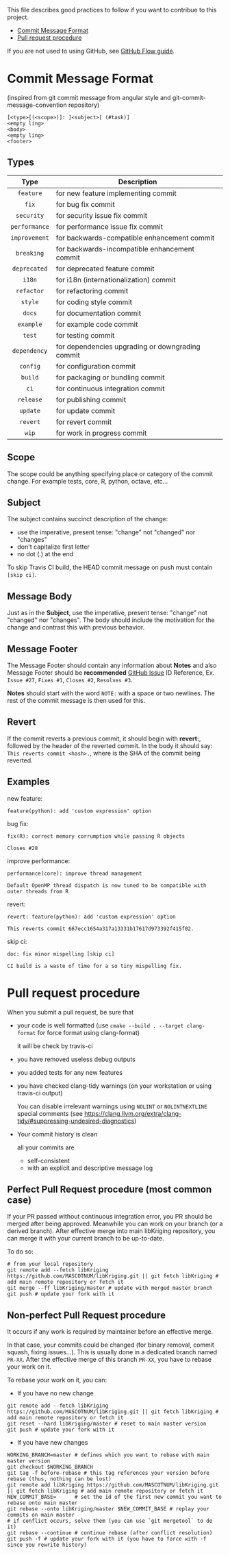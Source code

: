 This file describes good practices to follow if you want to contribue to this project.

* [Commit Message Format](#commit-message-format)
* [Pull request procedure](#pull-request-procedure)

If you are not used to using GitHub, see [GitHub Flow guide](docs/GitHubFlow.md).

# Commit Message Format
(inspired from git commit message from angular style and git-commit-message-convention repository)

```
[<type>[(<scope>)]: ]<subject>[ (#task)]
<empty ling>
<body>
<empty ling>
<footer>
```

## Types

| Type          | Description |
|:-------------:|-------------|
| `feature`     | for new feature implementing commit |
| `fix`         | for bug fix commit |
| `security`    | for security issue fix commit |
| `performance` | for performance issue fix commit |
| `improvement` | for backwards-compatible enhancement commit |
| `breaking`    | for backwards-incompatible enhancement commit |
| `deprecated`  | for deprecated feature commit |
| `i18n`        | for i18n (internationalization) commit |
| `refactor`    | for refactoring commit |
| `style`       | for coding style commit |
| `docs`        | for documentation commit |
| `example`     | for example code commit |
| `test`        | for testing commit |
| `dependency`  | for dependencies upgrading or downgrading commit |
| `config`      | for configuration commit |
| `build`       | for packaging or bundling commit |
| `ci`          | for continuous integration commit |
| `release`     | for publishing commit |
| `update`      | for update commit |
| `revert`      | for revert commit |
| `wip`         | for work in progress commit |

## Scope
The scope could be anything specifying place or category of the commit change.
For example tests, core, R, python, octave, etc...

## Subject
The subject contains succinct description of the change:

* use the imperative, present tense: "change" not "changed" nor "changes"
* don't capitalize first letter
* no dot (.) at the end

To skip Travis CI build, the HEAD commit message on push must contain `[skip ci]`.

## Message Body
Just as in the **Subject**, use the imperative, present tense: "change" not "changed" nor "changes". 
The body should include the motivation for the change and contrast this with previous behavior.

## Message Footer
The Message Footer should contain any information about **Notes** and also Message Footer 
should be **recommended** [GitHub Issue](https://github.com/features#issues) ID Reference, 
Ex. `Issue #27`, `Fixes #1`, `Closes #2`, `Resolves #3`.

**Notes** should start with the word `NOTE:` with a space or two newlines. 
The rest of the commit message is then used for this.


## Revert
If the commit reverts a previous commit, it should begin with **revert:**, 
followed by the header of the reverted commit. In the body it should say: 
`This reverts commit <hash>.`, where <hash> is the SHA of the commit being reverted.

## Examples

new feature:
```
feature(python): add 'custom expression' option
```

bug fix:
```
fix(R): correct memory corrumption while passing R objects

Closes #28
```

improve performance:
```
performance(core): improve thread management

Default OpenMP thread dispatch is now tuned to be compatible with outer threads from R 
```

revert:
```
revert: feature(python): add 'custom expression' option

This reverts commit 667ecc1654a317a13331b17617d973392f415f02.
```

skip ci:
```
doc: fix minor mispelling [skip ci]

CI build is a waste of time for a so tiny mispelling fix. 
```

# Pull request procedure

When you submit a pull request, be sure that 
* your code is well formatted (use `cmake --build . --target clang-format` for force format using clang-format)
  
  it will be check by travis-ci
  
* you have removed useless debug outputs

* you added tests for any new features

* you have checked clang-tidy warnings (on your workstation or using travis-ci output)
  
  You can disable irrelevant warnings using `NOLINT` or `NOLINTNEXTLINE` special comments (see https://clang.llvm.org/extra/clang-tidy/#suppressing-undesired-diagnostics)
  
* Your commit history is clean

  all your commits are 
  * self-consistent
  * with an explicit and descriptive message log
  
## Perfect Pull Request procedure (most common case)

If your PR passed without continuous integration error, you PR should be merged after being approved. 
Meanwhile you can work on your branch (or a derived branch). After effective merge into main libKriging repository, you can merge it with your current branch to be up-to-date.

To do so:
```
# from your local repository
git remote add --fetch libKriging https://github.com/MASCOTNUM/libKriging.git || git fetch libKriging # add main remote repository or fetch it
git merge --ff libKriging/master # update with merged master branch
git push # update your fork with it
```

## Non-perfect Pull Request procedure

It occurs if any work is required by maintainer before an effective merge. 

In that case, your commits could be changed (for binary removal, commit squash, fixing issues...). 
This is usually done in a dedicated branch named `PR-XX`. After the effective merge of this branch `PR-XX`, you have to rebase your work on it.

To rebase your work on it, you can:

* If you have no new change
```
git remote add --fetch libKriging https://github.com/MASCOTNUM/libKriging.git || git fetch libKriging # add main remote repository or fetch it
git reset --hard libKriging/master # reset to main master version
git push # update your fork with it
```

* If you have new changes

```
WORKING_BRANCH=master # defines which you want to rebase with main master version
git checkout $WORKING_BRANCH
git tag -f before-rebase # this tag references your version before rebase (thus, nothing can be lost)
git remote add libKriging https://github.com/MASCOTNUM/libKriging.git || git fetch libKriging # add main remote repository or fetch it
NEW_COMMIT_BASE=      # set the id of the first new commit you want to rebase onto main master
git rebase --onto libKriging/master $NEW_COMMIT_BASE # replay your commits on main master
# if conflict occurs, solve them (you can use `git mergetool` to do it)
git rebase --continue # continue rebase (after conflict resolution) 
git push -f # update your fork with it (you have to force with -f since you rewrite history)
```